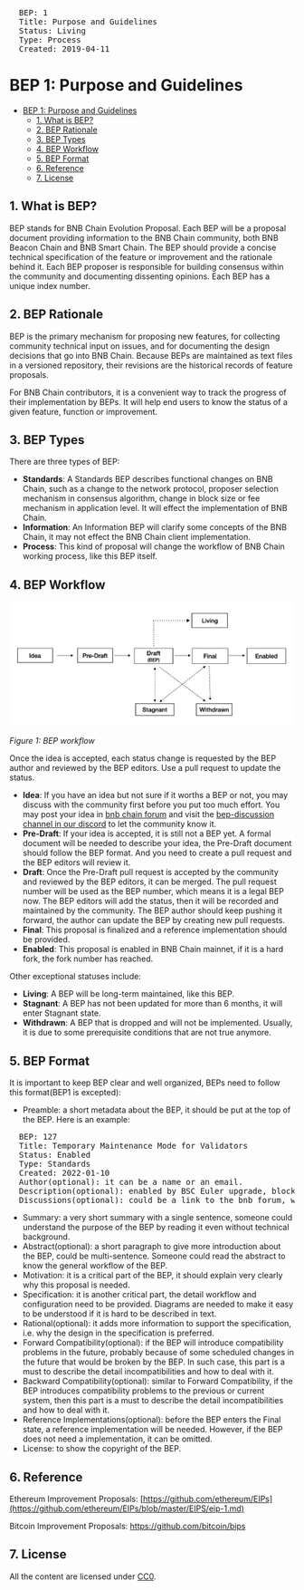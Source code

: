 <pre>
  BEP: 1
  Title: Purpose and Guidelines
  Status: Living
  Type: Process
  Created: 2019-04-11
</pre>

# BEP 1: Purpose and Guidelines


- [BEP 1: Purpose and Guidelines](#bep-1-purpose-and-guidelines)
  - [1.  What is BEP?](#1--what-is-bep)
  - [2.  BEP Rationale](#2--bep-rationale)
  - [3.  BEP Types](#3--bep-types)
  - [4.  BEP Workflow](#4--bep-workflow)
  - [5.  BEP Format](#5--bep-format)
  - [6.  Reference](#6--reference)
  - [7.  License](#7--license)


## 1.  What is BEP?

BEP stands for BNB Chain Evolution Proposal. Each BEP will be a proposal document providing information to the BNB Chain community, both BNB Beacon Chain and BNB Smart Chain. The BEP should provide a concise technical specification of the feature or improvement and the rationale behind it. Each BEP proposer is responsible for building consensus within the community and documenting dissenting opinions. Each BEP has a unique index number.

## 2.  BEP Rationale

BEP is the primary mechanism for proposing new features, for collecting community technical input on issues, and for documenting the design decisions that go into BNB Chain. Because BEPs are maintained as text files in a versioned repository, their revisions are the historical records of feature proposals.

For BNB Chain contributors, it is a convenient way to track the progress of their implementation by BEPs. It will help end users to know the status of a given feature, function or improvement.

##  3.  BEP Types

There are three types of BEP:

- **Standards**: A Standards BEP describes functional changes on BNB Chain, such as a change to the network protocol, proposer selection mechanism in consensus algorithm, change in block size or fee mechanism in application level. It will effect the implementation of BNB Chain.
- **Information**: An Information BEP will clarify some concepts of the BNB Chain, it may not effect the BNB Chain client implementation.
- **Process**: This kind of proposal will change the workflow of BNB Chain working process, like this BEP itself.

## 4.  BEP Workflow
![overall workflow](./assets/bep-1/workflow.png)

*Figure 1: BEP workflow*

Once the idea is accepted, each status change is requested by the BEP author and reviewed by the BEP editors. Use a pull request to update the status.

- **Idea**: If you have an idea but not sure if it worths a BEP or not, you may discuss with the community first before you put too much effort. You may post your idea in [bnb chain forum](https://forum.bnbchain.org/) and visit the [bep-discussion channel in our discord](https://discord.gg/bnbchain) to let the community know it.
- **Pre-Draft**: If your idea is accepted, it is still not a BEP yet. A formal document will be needed to describe your idea, the Pre-Draft document should follow the BEP format. And you need to create a pull request and the BEP editors will review it.
- **Draft**: Once the Pre-Draft pull request is accepted by the community and reviewed by the BEP editors, it can be merged. The pull request number will be used as the BEP number, which means it is a legal BEP now. The BEP editors will add the status, then it will be recorded and maintained by the community. The BEP author should keep pushing it forward, the author can update the BEP by creating new pull requests.
- **Final**: This proposal is finalized and a reference implementation should be provided.
- **Enabled**: This proposal is enabled in BNB Chain mainnet, if it is a hard fork, the fork number has reached.

Other exceptional statuses include:

- **Living**: A BEP will be long-term maintained, like this BEP.
- **Stagnant**: A BEP has not been updated for more than 6 months, it will enter Stagnant state.
- **Withdrawn**: A BEP that is dropped and will not be implemented. Usually, it is due to some prerequisite conditions that are not true anymore.

## 5.  BEP Format
It is important to keep BEP clear and well organized, BEPs need to follow this format(BEP1 is excepted):
- Preamble: a short metadata about the BEP, it should be put at the top of the BEP. Here is an example:
<pre>
  BEP: 127
  Title: Temporary Maintenance Mode for Validators
  Status: Enabled
  Type: Standards
  Created: 2022-01-10
  Author(optional): it can be a name or an email.
  Description(optional): enabled by BSC Euler upgrade, block height 18907621, Jun-22-2022
  Discussions(optional): could be a link to the bnb forum, where it is discussed.
</pre>
- Summary: a very short summary with a single sentence, someone could understand the purpose of the BEP by reading it even without technical background.
- Abstract(optional): a short paragraph to give more introduction about the BEP, could be multi-sentence. Someone could read the abstract to know the general workflow of the BEP.
- Motivation: it is a critical part of the BEP, it should explain very clearly why this proposal is needed.
- Specification: it is another critical part, the detail workflow and configuration need to be provided. Diagrams are needed to make it easy to be understood if it is hard to be described in text.
- Rational(optional): it adds more information to support the specification, i.e. why the design in the specification is preferred.
- Forward Compatibility(optional): if the BEP will introduce compatibility problems in the future, probably because of some scheduled changes in the future that would be broken by the BEP. In such case, this part is a must to describe the detail incompatibilities and how to deal with it.
- Backward Compatibility(optional): similar to Forward Compatibility, if the BEP introduces compatibility problems to the previous or current system, then this part is a must to describe the detail incompatibilities and how to deal with it.
- Reference Implementations(optional): before the BEP enters the Final state, a reference implementation will be needed. However, if the BEP does not need a implementation, it can be omitted.
- License: to show the copyright of the BEP.
## 6.  Reference

Ethereum Improvement Proposals:  [https://github.com/ethereum/EIPs](https://github.com/ethereum/EIPs/blob/master/EIPS/eip-1.md)

Bitcoin Improvement Proposals:  <https://github.com/bitcoin/bips>

##  7.  License

All the content are licensed under [CC0](https://creativecommons.org/publicdomain/zero/1.0/).
